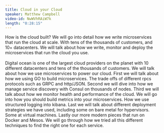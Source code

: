 ```yaml
---
title: Cloud in your Cloud
speaker: Matthew Campbell
video-id: NwWVhRAiW7k
length: "0:28:15"
---
```

How is the cloud built? We will go into detail how we write microservices that run the cloud at scale. With tens of the thousands of customers, and 10+ datacenters. We will talk about how we write, monitor and deploy the microservices that run the cloud you use. 
<br><br>Digital ocean is one of the largest cloud providers on the planet with 10 different datacenters and tens of the thousands of customers. We will talk about how we use microservices to power our cloud.
First we will talk about how we using GO to build microservices. The trade offs of different rpcs protocols such as GRPC and http/JSON.
Second we will dive into how we manage service discovery with Consul on thousands of nodes. 
Third we will talk about how we monitor health and performance of the cloud. We will go into how you should build metrics into your microservices. How we use structured logging into kibana. 
Last we will talk about different deployment strategies we have used, including some on bare metal for hypervisors. Some at virtual machines. Lastly our more modern pieces that run on Docker and Mesos. We will go through how we tried all this different techniques to find the right one for each service.